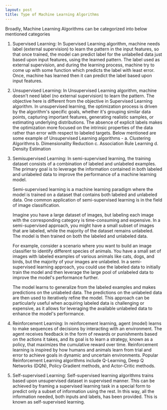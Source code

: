 ```yaml
---
layout: post
title: Type of Machine Learning Algorithms
---
```


Broadly, Machine Learning Algorithms can be categorized into below mentioned categories
1. Supervised Learning: In Supervised Learning algorithm, machine needs label (external supervision) to learn the pattern in the input features, so that once trained, the model can predict label for the unlabelled data just based upon input features, using the learned pattern. The label used as external supervision, and during the learning process, machine try to come up with some function which predicts the label with least error. Once, machine has learned then it can predict the label based upon input features.
2. Unsupervised Learning: In Unsupervised Learning algorithm, machine doesn't need label (no external supervision) to learn the pattern. The objective here is different from the objective in Supervised Learning algorithm. In unsupervised learning, the optimization process is driven by the algorithm's specific goals, whether it's grouping similar data points, capturing important features, generating realistic samples, or estimating underlying distributions. The absence of explicit labels makes the optimization more focused on the intrinsic properties of the data rather than error with respect to labeled targets.
   Below mentioned are some example of Unsupervised Learning algorithms -
   a. Clustering Algorithms
   b. Dimensionality Reduction
   c. Association Rule Learning
   d. Density Estimation
3. Semisupervised Learning: In semi-supervised learning, the training dataset consists of a combination of labeled and unlabeled examples. The primary goal is to leverage the information contained in both labeled and unlabeled data to improve the performance of a machine learning model.

   Semi-supervised learning is a machine learning paradigm where the model is trained on a dataset that contains both labeled and unlabeled data. One common application of semi-supervised learning is in the field of image classification.

   Imagine you have a large dataset of images, but labeling each image with the corresponding category is time-consuming and expensive. In a semi-supervised approach, you might have a small subset of images that are labeled, while the majority of the dataset remains unlabeled. The model is then trained on both the labeled and unlabeled data.

   For example, consider a scenario where you want to build an image classifier to identify different species of animals. You have a small set of images with labeled examples of various animals like cats, dogs, and birds, but the majority of your images are unlabeled. In a semi-supervised learning approach, you could use the labeled data to initially train the model and then leverage the large pool of unlabeled data to improve the model's performance further.

   The model learns to generalize from the labeled examples and makes predictions on the unlabeled data. The predictions on the unlabeled data are then used to iteratively refine the model. This approach can be particularly useful when acquiring labeled data is challenging or expensive, as it allows for leveraging the available unlabeled data to enhance the model's performance.


4. Reinforcement Learning: In reinforcement learning, agent (model) learns to make sequences of decisions by interacting with an environment. The agent receives feedback in the form of rewards or punishments based on the actions it takes, and its goal is to learn a strategy, known as a policy, that maximizes the cumulative reward over time. Reinforcement learning is inspired by how humans and animals learn from trial and error to achieve goals in dynamic and uncertain environments. Popular Reinforcement Learning algorithms include Q-Learning, Deep Q Networks (DQN), Policy Gradient methods, and Actor-Critic methods.
   
5. Self-supervised Learning: Self-supervised learning algorithms trains based upon unsupervised dataset in supervised manner. This can be achieved by framing a supervised learning task in a special form to predict only a subset of information using the rest. In this way, all the information needed, both inputs and labels, has been provided. This is known as self-supervised learning.
